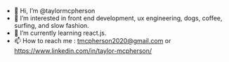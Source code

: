 - 👋 Hi, I’m @taylormcpherson
- 👀 I’m interested in front end development, ux engineering, dogs, coffee, surfing, and slow fashion. 
- 🌱 I’m currently learning react.js.
- 📫 How to reach me : tmcpherson2020@gmail.com or https://www.linkedin.com/in/taylor-mcpherson/

<!---
taylormcpherson/taylormcpherson is a ✨ special ✨ repository because its `README.md` (this file) appears on your GitHub profile.
You can click the Preview link to take a look at your changes.
--->
